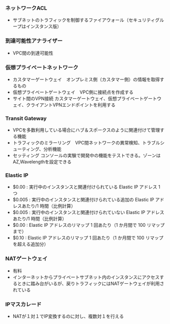 ### ネットワークACL

- サブネットのトラフィックを制御するファイアウォール（セキュリティグループはインスタンス版）

### 到達可能性アナライザー

- VPC間の到達可能性

### 仮想プライベートネットワーク

- カスタマーゲートウェイ　オンプレミス側（カスタマー側）の情報を取得するもの
- 仮想プライベートゲートウェイ　VPC側に接続点を作成する
- サイト間のVPN接続 カスタマーゲートウェイ、仮想プライベートゲートウェイ、クライアントVPNエンドポイントを利用する

### Transit Gateway

- VPCを多数利用している場合にハブ＆スポークスのように関連付けて管理する機能
- トラフィックのミラーリング　VPC間ネットワークの異常検知、トラブルシューティング、分析機能
- セッティング コンソールの実験で開発中の機能をテストできる。ゾーンはAZ,Wavelengthを設定できる

### Elastic IP

- $0.00 : 実行中のインスタンスと関連付けられている Elastic IP アドレス 1 つ
- $0.005 : 実行中のインスタンスと関連付けられている追加の Elastic IP アドレスあたり/1 時間（比例計算）
- $0.005 : 実行中のインスタンスと関連付けられていない Elastic IP アドレスあたり/1 時間（比例計算）
- $0.00 : Elastic IP アドレスのリマップ 1 回あたり（1 か月間で 100 リマップまで）
- $0.10 : Elastic IP アドレスのリマップ 1 回あたり（1 か月間で 100 リマップを超える追加分）

### NATゲートウェイ

- 有料
- インターネットからプライベートサブネット内のインスタンスにアクセスするときに踏み台がいるが、戻りトラフィックにはNATゲートウェイが利用されている

### IPマスカレード

- NATが１対１でIP変換するのに対し、複数対１を行える
